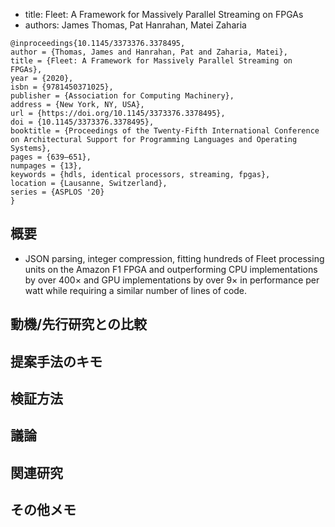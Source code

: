 
- title: Fleet: A Framework for Massively Parallel Streaming on FPGAs
- authors: James Thomas, Pat Hanrahan, Matei Zaharia

```
@inproceedings{10.1145/3373376.3378495,
author = {Thomas, James and Hanrahan, Pat and Zaharia, Matei},
title = {Fleet: A Framework for Massively Parallel Streaming on FPGAs},
year = {2020},
isbn = {9781450371025},
publisher = {Association for Computing Machinery},
address = {New York, NY, USA},
url = {https://doi.org/10.1145/3373376.3378495},
doi = {10.1145/3373376.3378495},
booktitle = {Proceedings of the Twenty-Fifth International Conference on Architectural Support for Programming Languages and Operating Systems},
pages = {639–651},
numpages = {13},
keywords = {hdls, identical processors, streaming, fpgas},
location = {Lausanne, Switzerland},
series = {ASPLOS '20}
}
```

## 概要

- JSON parsing, integer compression, fitting hundreds of Fleet processing units
on the Amazon F1 FPGA and outperforming CPU implementations by over 400× and GPU implementations by over 9×
in performance per watt while requiring a similar number
of lines of code.

## 動機/先行研究との比較

## 提案手法のキモ

## 検証方法

## 議論

## 関連研究

## その他メモ
